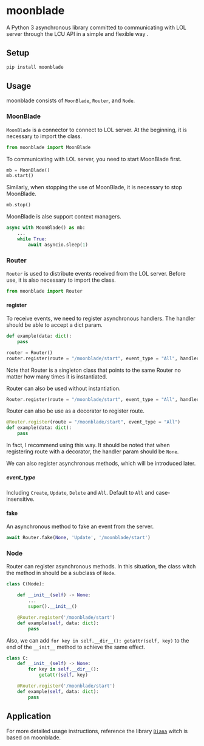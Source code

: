 # moonblade
A Python 3 asynchronous library committed to communicating with LOL server through the LCU API in a simple and flexible way .

## Setup

```python
pip install moonblade
```

## Usage

moonblade consists of `MoonBlade`, `Router`, and `Node`.

### MoonBlade

`MoonBlade` is a connector to connect to LOL server.
At the beginning, it is necessary to import the class.
```python
from moonblade import MoonBlade
```

To communicating with LOL server, you need to start MoonBlade first.
```python
mb = MoonBlade()
mb.start()
```

Similarly, when stopping the use of MoonBlade, it is necessary to stop MoonBlade.
```python
mb.stop()
```

MoonBlade is alse support context managers.
```python
async with MoonBlade() as mb:
    ...
    while True:
        await asyncio.sleep(1)
```

### Router

`Router` is used to distribute events received from the LOL server.
Before use, it is also necessary to import the class.
```python
from moonblade import Router
```

#### register

To receive events, we need to register asynchronous handlers.
The handler should be able to accept a dict param.
```python
def example(data: dict):
    pass

router = Router()
router.register(route = "/moonblade/start", event_type = "All", handler = example)
```
Note that Router is a singleton class that points to the same Router no matter how many times it is instantiated.

Router can also be used without instantiation.
```python
Router.register(route = "/moonblade/start", event_type = "All", handler = example)
```

Router can also be use as a decorator to register route.

```python
@Router.register(route = "/moonblade/start", event_type = "All")
def example(data: dict):
    pass
```
In fact, I recommend using this way. It should be noted that when registering route with a decorator, the handler param should be `None`.

We can also register asynchronous methods, which will be introduced later.

##### event_type
Including `Create`, `Update`, `Delete` and `All`. Default to `All` and case-insensitive.

#### fake

An asynchronous method to fake an event from the server.
```python
await Router.fake(None, 'Update', '/moonblade/start')
```

### Node

Router can register asynchronous methods. In this situation, the class witch the method in should be a subclass of `Node`.
```python
class C(Node):

    def __init__(self) -> None:
        ...
        super().__init__()

    @Router.register('/moonblade/start')
    def example(self, data: dict):
        pass
```

Also, we can add `for key in self.__dir__(): getattr(self, key)` to the end of the `__init__` method to achieve the same effect.
```python
class C:
    def __init__(self) -> None:
        for key in self.__dir__():
            getattr(self, key)

    @Router.register('/moonblade/start')
    def example(self, data: dict):
        pass
```

## Application

For more detailed usage instructions, reference the library [`Diana`](https://github.com/gfk-sveyigey/Diana) witch is based on moonblade.

